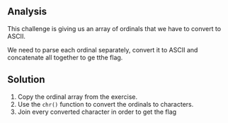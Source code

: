 ## Analysis
This challenge is giving us an array of ordinals that we have to convert to ASCII.

We need to parse each ordinal separately, convert it to ASCII and concatenate all together to ge tthe flag.

## Solution

1. Copy the ordinal array from the exercise.
2. Use the `chr()` function to convert the ordinals to characters.
3. Join every converted character in order to get the flag
